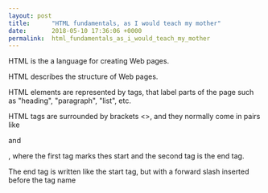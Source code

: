 ```yaml
---
layout: post
title:      "HTML fundamentals, as I would teach my mother"
date:       2018-05-10 17:36:06 +0000
permalink:  html_fundamentals_as_i_would_teach_my_mother
---
```




HTML is the a language for creating Web pages.

HTML describes the structure of Web pages.

HTML elements are represented by tags, that label parts of the page such as "heading", "paragraph", "list", etc.

HTML tags are surrounded by brackets <>, and they normally  come in pairs like <p> and </p>, where the first tag marks thes start and the second tag is the end tag.

The end tag is written like the start tag, but with a forward slash inserted before the tag name

